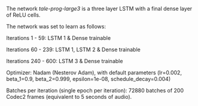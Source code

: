The network _tale-prog-large3_ is a three layer LSTM with a final dense layer of ReLU cells.

The network was set to learn as follows:

Iterations   1 -  59: LSTM 1 & Dense trainable

Iterations  60 - 239: LSTM 1, LSTM 2 & Dense trainable

Iterations 240 - 600: LSTM 3 & Dense trainable

Optimizer: Nadam (Nesterov Adam), with default parameters (lr=0.002, beta_1=0.9, beta_2=0.999, epsilon=1e-08, schedule_decay=0.004)

Batches per iteration (single epoch per iteration): 72880 batches of 200 Codec2 frames (equivalent to 5 seconds of audio).


